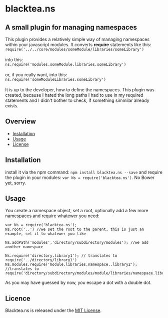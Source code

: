 # blacktea.ns
## A small plugin for managing namespaces

This plugin provides a relatively simple way of managing namespaces within your javascript modules.
It converts **require** statements like this:
<br/>
`require('../../core/modules/someModule/libraries/someLibrary')`
<br/>
<br/>
into this:
<br/>
`ns.require('modules.someModule.libraries.someLibrary')`
<br/>
<br/>
or, if you really want, into this:
<br/>
`ns.require('someModuleLibraries.someLibrary')`
<br/>
<br/>
It is up to the developer, how to define the namespaces.
This plugin was created, because I hated the long paths I had to use in my required statements and I didn't bother to check, 
if something simmilar already exists.

## Overview

* [Installation](#installation)
* [Usage](#usage)
* [License](#license)

## Installation

install it via the npm command: `npm install blacktea.ns --save` and require the plugin in your modules: `var Ns = require('blacktea.ns')`. No Bower yet, sorry.

## Usage

You create a namespace object, set a root, optionally add a few more namespaces and require whatewer you need:
```
var Ns = require('blacktea.ns');
Ns.root('..') //we set the root to the parent, this is just an example, set it to whatewer you like

Ns.addPath('modules','directory/subdirectory/modules'); //we add another namespace

Ns.require('directory.library1'); // translates to require('../directory/library1')
Ns.modules.require('module.libraries.namespace..library2'); //translates to require('directory/subdirectory/modules/module/libraries/namespace.library2')
```
As you may have guessed by now, you escape a dot with a double dot.

## Licence

Blacktea.ns is released under the [MIT License](http://www.opensource.org/licenses/MIT).